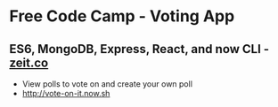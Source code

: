 # Free Code Camp - Voting App

## ES6, MongoDB, Express, React, and now CLI - [zeit.co](https://zeit.co/now)
 - View polls to vote on and create your own poll
 - http://vote-on-it.now.sh
